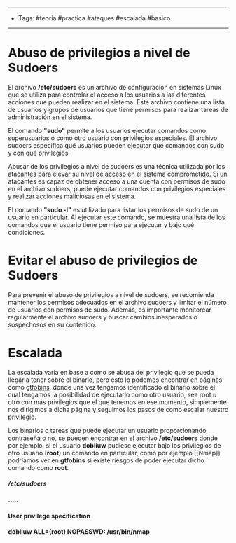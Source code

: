 -----
- Tags: #teoria #practica #ataques #escalada #basico
----

# Abuso de privilegios a nivel de Sudoers

El archivo **/etc/sudoers** es un archivo de configuración en sistemas Linux que se utiliza para controlar el acceso a los usuarios a las diferentes acciones que pueden realizar en el sistema. Este archivo contiene una lista de usuarios y grupos de usuarios que tiene permisos para realizar tareas de administración en el sistema. 

El comando **"sudo"** permite a los usuarios ejecutar comandos como superusuarios o como otro usuario con privilegios especiales. El archivo sudoers especifica qué usuarios pueden ejecutar qué comandos con sudo y con qué privilegios.

Abusar de los privilegios a nivel de sudoers es una técnica utilizada por los atacantes para elevar su nivel de acceso en el sistema comprometido. Si un atacantes es capaz de obtener acceso a una cuenta con permisos de sudo en el archivo sudoers, puede ejecutar comandos con privilegios especiales y realizar acciones maliciosas en el sistema. 

El comando **"sudo -l"** es utilizado para listar los permisos de sudo de un usuario en particular. Al ejecutar este comando, se muestra una lista de los comandos que el usuario tiene permiso para ejecutar y bajo qué condiciones. 

# Evitar el abuso de privilegios de Sudoers 

Para prevenir el abuso de privilegios a nivel de sudoers, se recomienda mantener los permisos adecuados en el archivo sudoers y limitar el número de usuarios con permisos de sudo. Además, es importante monitorear regularmente el archivo sudoers y buscar cambios inesperados o sospechosos en su contenido. 

# Escalada 

La escalada varía en base a como se abusa del privilegio que se pueda llegar a tener sobre el binario, pero esto lo podemos encontrar en páginas como [gtfobins](https://gtfobins.github.io/gtfobins), donde una vez tengamos identificado el binario sobre el cual tengamos la posibilidad de ejecutarlo como otro usuario, sea root u otro con más privilegios que el que tenemos en ese momento, simplemente nos dirigimos a dicha página y seguimos los pasos de como escalar nuestro privilegio.

Los binarios o tareas que puede ejecutar un usuario proporcionando contraseña  o no, se pueden encontrar en el archivo **/etc/sudoers** donde por ejemplo, si el usuario **dobliuw** pudiese ejecutar bajo los privilegios de otro usuario (**root**) un comando en particular, como por ejemplo [[Nmap]] podríamos ver en **gtfobins** si existe riesgos de poder ejecutar dicho comando como **root**. 

#### */etc/sudoers*
#### .....
#### User privilege specification
#### dobliuw ALL=(root) NOPASSWD: /usr/bin/nmap






















